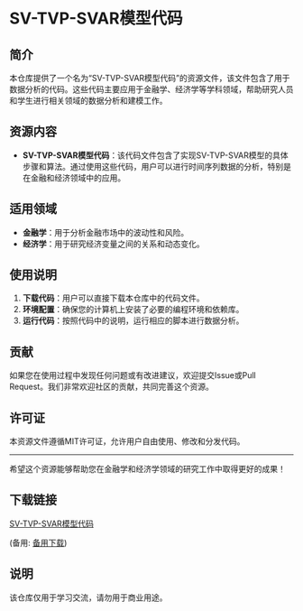 # SV-TVP-SVAR模型代码

## 简介
本仓库提供了一个名为“SV-TVP-SVAR模型代码”的资源文件，该文件包含了用于数据分析的代码。这些代码主要应用于金融学、经济学等学科领域，帮助研究人员和学生进行相关领域的数据分析和建模工作。

## 资源内容
- **SV-TVP-SVAR模型代码**：该代码文件包含了实现SV-TVP-SVAR模型的具体步骤和算法。通过使用这些代码，用户可以进行时间序列数据的分析，特别是在金融和经济领域中的应用。

## 适用领域
- **金融学**：用于分析金融市场中的波动性和风险。
- **经济学**：用于研究经济变量之间的关系和动态变化。

## 使用说明
1. **下载代码**：用户可以直接下载本仓库中的代码文件。
2. **环境配置**：确保您的计算机上安装了必要的编程环境和依赖库。
3. **运行代码**：按照代码中的说明，运行相应的脚本进行数据分析。

## 贡献
如果您在使用过程中发现任何问题或有改进建议，欢迎提交Issue或Pull Request。我们非常欢迎社区的贡献，共同完善这个资源。

## 许可证
本资源文件遵循MIT许可证，允许用户自由使用、修改和分发代码。

---

希望这个资源能够帮助您在金融学和经济学领域的研究工作中取得更好的成果！

## 下载链接
[SV-TVP-SVAR模型代码](https://pan.quark.cn/s/74c2aef5d02b) 

(备用: [备用下载](https://pan.baidu.com/s/1X9ktPejhaEV7ZTvyUMAT5w?pwd=1234))

## 说明

该仓库仅用于学习交流，请勿用于商业用途。
